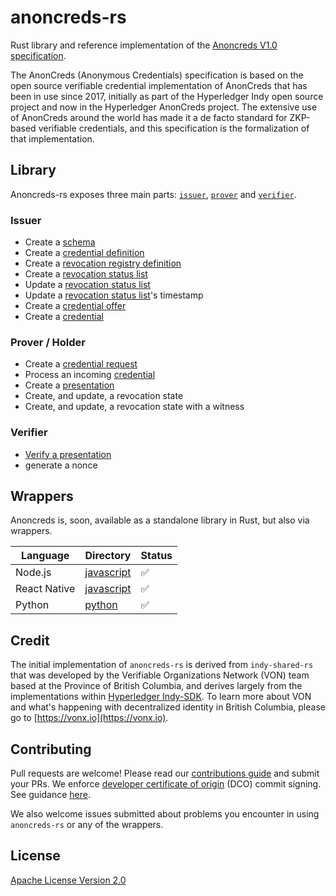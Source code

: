 # anoncreds-rs

Rust library and reference implementation of the [Anoncreds V1.0
specification](https://hyperledger.github.io/anoncreds-spec/).

The AnonCreds (Anonymous Credentials) specification is based on the open source
verifiable credential implementation of AnonCreds that has been in use since
2017, initially as part of the Hyperledger Indy open source project and now in
the Hyperledger AnonCreds project. The extensive use of AnonCreds around the
world has made it a de facto standard for ZKP-based verifiable credentials, and
this specification is the formalization of that implementation.

## Library

Anoncreds-rs exposes three main parts: [`issuer`](./src/services/issuer.rs),
[`prover`](./src/services/prover.rs) and
[`verifier`](./src/services/verifier.rs).

### Issuer

-   Create a [schema](https://hyperledger.github.io/anoncreds-spec/#schema-publisher-publish-schema-object)
-   Create a [credential definition](https://hyperledger.github.io/anoncreds-spec/#issuer-create-and-publish-credential-definition-object)
-   Create a [revocation registry definition](https://hyperledger.github.io/anoncreds-spec/#issuer-create-and-publish-revocation-registry-objects)
-   Create a [revocation status list](https://hyperledger.github.io/anoncreds-spec/#publishing-the-initial-initial-revocation-status-list-object)
-   Update a [revocation status list](https://hyperledger.github.io/anoncreds-spec/#publishing-the-initial-initial-revocation-status-list-object)
-   Update a [revocation status list](https://hyperledger.github.io/anoncreds-spec/#publishing-the-initial-initial-revocation-status-list-object)'s timestamp
-   Create a [credential offer](https://hyperledger.github.io/anoncreds-spec/#credential-offer)
-   Create a [credential](https://hyperledger.github.io/anoncreds-spec/#issue-credential)

### Prover / Holder

-   Create a [credential request](https://hyperledger.github.io/anoncreds-spec/#credential-request)
-   Process an incoming [credential](https://hyperledger.github.io/anoncreds-spec/#receiving-a-credential)
-   Create a [presentation](https://hyperledger.github.io/anoncreds-spec/#generate-presentation)
-   Create, and update, a revocation state
-   Create, and update, a revocation state with a witness

### Verifier

-   [Verify a presentation](https://hyperledger.github.io/anoncreds-spec/#verify-presentation)
-   generate a nonce

## Wrappers

Anoncreds is, soon, available as a standalone library in Rust, but also via wrappers.

| Language     | Directory                                                                               | Status |
| ------------ | --------------------------------------------------------------------------------------- | ------ |
| Node.js      | [javascript](https://github.com/hyperledger/anoncreds-rs/tree/main/wrappers/javascript) | ✅     |
| React Native | [javascript](https://github.com/hyperledger/anoncreds-rs/tree/main/wrappers/javascript) | ✅     |
| Python       | [python](https://github.com/hyperledger/anoncreds-rs/tree/main/wrappers/python)         | ✅     |

## Credit

The initial implementation of `anoncreds-rs` is derived from `indy-shared-rs`
that was developed by the Verifiable Organizations Network (VON) team based at
the Province of British Columbia, and derives largely from the implementations
within [Hyperledger Indy-SDK](https://github.com/hyperledger/indy-sdk). To
learn more about VON and what's happening with decentralized identity in
British Columbia, please go to [https://vonx.io](https://vonx.io).

## Contributing

Pull requests are welcome! Please read our [contributions
guide](https://github.com/hyperledger/anoncreds-rs/blob/main/CONTRIBUTING.md)
and submit your PRs. We enforce [developer certificate of
origin](https://developercertificate.org/) (DCO) commit signing. See guidance
[here](https://github.com/apps/dco).

We also welcome issues submitted about problems you encounter in using
`anoncreds-rs` or any of the wrappers.

## License

[Apache License Version
2.0](https://github.com/hyperledger/anoncreds-rs/blob/main/LICENSE)
